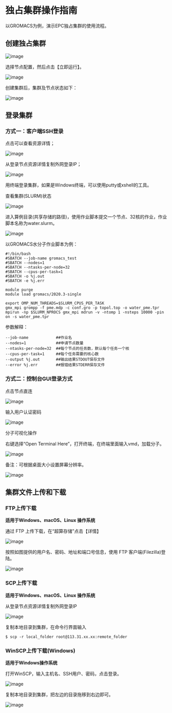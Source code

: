 # 独占集群操作指南

以GROMACS为例，演示EPC独占集群的使用流程。

## 创建独占集群

![image](/images/EPC3.0/epc3.0_create1.png)

选择节点配置，然后点击【立即运行】。

![image](/images/EPC3.0/epc3.0_create2.png)

创建集群后，集群及节点状态如下：

![image](/images/EPC3.0/epc3.0_create3.png)

## 登录集群

### 方式一：客户端SSH登录

点击可以查看资源详情；

![image](/images/EPC3.0/login_01.png)

从登录节点资源详情复制外网登录IP；

![image](/images/EPC3.0/login_02.png)

用终端登录集群，如果是Windows终端，可以使用putty或xshell的工具。

查看集群(SLURM)状态

![image](/images/EPC3.0/login_03.png)

进入算例目录(共享存储的路径)，使用作业脚本提交一个节点、32核的作业，作业脚本名称为water.slurm。

![image](/images/EPC3.0/login_04.png)

以GROMACS水分子作业脚本为例：

```
#!/bin/bash
#SBATCH --job-name gromacs_test
#SBATCH --nodes=1
#SBATCH --ntasks-per-node=32
#SBATCH --cpus-per-task=1
#SBATCH -o %j.out
#SBATCH -e %j.err
 
module purge
module load gromacs/2020.3-single
 
export OMP_NUM_THREADS=$SLURM_CPUS_PER_TASK
gmx_mpi grompp -f pme.mdp -c conf.gro -p topol.top -o water_pme.tpr
mpirun -np $SLURM_NPROCS gmx_mpi mdrun -v -ntomp 1 -nsteps 10000 -pin on -s water_pme.tpr
```
参数解释：

```
--job-name            ##作业名
--nodes=1             ##申请节点数量
--ntasks-per-node=32  ##每个节点的任务数，默认每个任务一个核
--cpus-per-task=1     ##每个任务需要的核心数
--output %j.out       ##输出结果STDOUT保存文件
--error %j.err        ##报错结果STDERR保存文件
```
### 方式二：控制台GUI登录方式
点击节点直连

![image](/images/EPC3.0/login_11.png)

输入用户认证密码

![image](/images/EPC3.0/login_12.png)

分子可视化操作

右键选择“Open Terminal Here”，打开终端，在终端里面输入vmd，加载分子。

![image](/images/EPC3.0/login_13.png)

备注：可根据桌面大小设置屏幕分辨率。

![image](/images/EPC3.0/login_14.png)

## 集群文件上传和下载
### FTP上传下载
**适用于Windows、macOS、Linux 操作系统**

通过 FTP 上传下载，在“超算存储”点击【详情】

![image](/images/EPC3.0/upload_01.png)

按照如图提供的用户名、密码、地址和端口号信息，使用 FTP 客户端(Filezilla)登陆。

![image](/images/EPC3.0/upload_02.png)

### SCP上传下载
**适用于Windows、macOS、Linux 操作系统**

从登录节点资源详情复制外网登录IP

![image](/images/EPC3.0/upload_11.png)

复制本地目录到集群，在命令行界面输入

```
$ scp -r local_folder root@113.31.xx.xx:remote_folder
```
### WinSCP上传下载(Windows)

**适用于Windows操作系统**

打开WinSCP，输入主机名、SSH用户、密码，点击登录。

![image](/images/EPC3.0/upload_12.png)

复制本地目录到集群，把左边的目录拖移到右边即可。

![image](/images/EPC3.0/upload_13.png)









